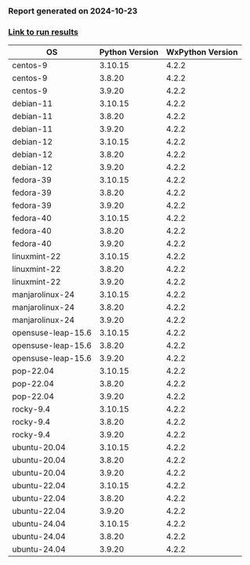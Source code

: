 ### Report generated on 2024-10-23
### [Link to run results](https://github.com/wieluk/psychopy_linux_installer/actions/runs/11474936198)

| OS | Python Version | WxPython Version |
|---|---|---|
| centos-9 | 3.10.15 | 4.2.2 |
| centos-9 | 3.8.20 | 4.2.2 |
| centos-9 | 3.9.20 | 4.2.2 |
| debian-11 | 3.10.15 | 4.2.2 |
| debian-11 | 3.8.20 | 4.2.2 |
| debian-11 | 3.9.20 | 4.2.2 |
| debian-12 | 3.10.15 | 4.2.2 |
| debian-12 | 3.8.20 | 4.2.2 |
| debian-12 | 3.9.20 | 4.2.2 |
| fedora-39 | 3.10.15 | 4.2.2 |
| fedora-39 | 3.8.20 | 4.2.2 |
| fedora-39 | 3.9.20 | 4.2.2 |
| fedora-40 | 3.10.15 | 4.2.2 |
| fedora-40 | 3.8.20 | 4.2.2 |
| fedora-40 | 3.9.20 | 4.2.2 |
| linuxmint-22 | 3.10.15 | 4.2.2 |
| linuxmint-22 | 3.8.20 | 4.2.2 |
| linuxmint-22 | 3.9.20 | 4.2.2 |
| manjarolinux-24 | 3.10.15 | 4.2.2 |
| manjarolinux-24 | 3.8.20 | 4.2.2 |
| manjarolinux-24 | 3.9.20 | 4.2.2 |
| opensuse-leap-15.6 | 3.10.15 | 4.2.2 |
| opensuse-leap-15.6 | 3.8.20 | 4.2.2 |
| opensuse-leap-15.6 | 3.9.20 | 4.2.2 |
| pop-22.04 | 3.10.15 | 4.2.2 |
| pop-22.04 | 3.8.20 | 4.2.2 |
| pop-22.04 | 3.9.20 | 4.2.2 |
| rocky-9.4 | 3.10.15 | 4.2.2 |
| rocky-9.4 | 3.8.20 | 4.2.2 |
| rocky-9.4 | 3.9.20 | 4.2.2 |
| ubuntu-20.04 | 3.10.15 | 4.2.2 |
| ubuntu-20.04 | 3.8.20 | 4.2.2 |
| ubuntu-20.04 | 3.9.20 | 4.2.2 |
| ubuntu-22.04 | 3.10.15 | 4.2.2 |
| ubuntu-22.04 | 3.8.20 | 4.2.2 |
| ubuntu-22.04 | 3.9.20 | 4.2.2 |
| ubuntu-24.04 | 3.10.15 | 4.2.2 |
| ubuntu-24.04 | 3.8.20 | 4.2.2 |
| ubuntu-24.04 | 3.9.20 | 4.2.2 |

